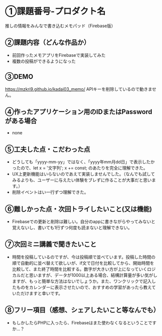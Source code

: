 # ①課題番号-プロダクト名
推しの情報をみんなで書き込むメモパッド（Firebase版）

## ②課題内容（どんな作品か）
- 前回作ったメモアプリをFirebaseで実装してみた
- 複数の投稿ができるようになった

## ③DEMO
https://mzkri9.github.io/kadai03_memo/
APIキーを削除しているので動きません。

## ④作ったアプリケーション用のIDまたはPasswordがある場合
- none

## ⑤工夫した点・こだわった点
- どうしても「yyyy-mm-yy」ではなく、「yyyy年mm月dd日」で表示したかったので、let x = '文字列'; x += const; のあたりを完全に理解できた。
- UX上更新機能はいらないのであえて実装しませんでした。（なんでも試してみるよりも、ユーザーに与えたい体験をブレずに作ることが大事だと思います。）
- 削除イベントはい一行ずつ理解できた。

## ⑥難しかった点・次回トライしたいこと(又は機能)
- Firebaseでの更新と削除は難しい。自分のappに書きながらやってみないと覚えないし、書いても1行ずつ何度も読まないと理解できない。

## ⑦次回ミニ講義で聞きたいこと
- 時間を投稿しているのですが、今は投稿順で並べています。投稿した時間の順で自動的に並べ替えて欲しいが、if文で日付を比較してから、開始時間を比較して、また終了時間を比較する。数字が大きい方が上になっていくロジカルだと思いますが、データが1000以上ある場合、結構計算量が多い気がしますが、もっと簡単な方法はないでしょうか。また、ワンクリックで記入したものをカレンダーに表示させたいので、おすすめの学習があったら教えていただけますと幸いです。

## ⑧フリー項目（感想、シェアしたいこと等なんでも）
- もしかしたらPHPに入ったら、Firebaseはまた使わなくなるということですか…？
